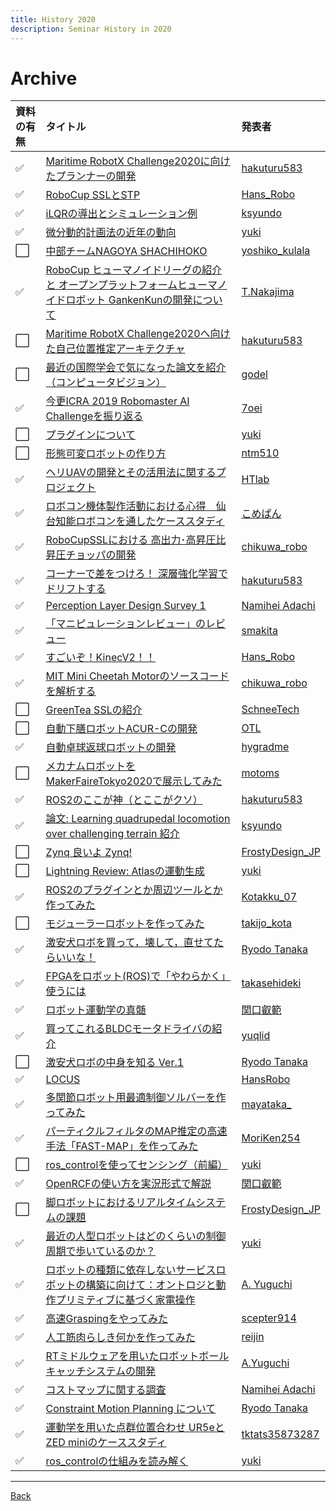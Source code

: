 ```yaml
---
title: History 2020
description: Seminar History in 2020
---
```


<link rel="shortcut icon" type="image/x-icon" href="/favicon.ico?">

# Archive

| 資料の有無 | タイトル | 発表者 |
| :--- | :--- | :--- |
| ✅ | [Maritime RobotX Challenge2020に向けたプランナーの開発](./meta/0/0-1.md)| [hakuturu583](https://connpass.com/user/hakuturu583/) | 
| ✅ | [RoboCup SSLとSTP](./meta/0/0-2.md) | [Hans_Robo](https://connpass.com/user/Hans_Robo/) | 
| ✅ | [iLQRの導出とシミュレーション例](./meta/0/0-3.md) | [ksyundo](https://connpass.com/user/nekokoneko_mode/) | 
| ✅ | [微分動的計画法の近年の動向](./meta/0/0-4.md) | [yuki](https://connpass.com/user/blessingyuki/) | 
| ⬜️ | [中部チームNAGOYA SHACHIHOKO](./meta/0/0-5.md) | [yoshiko_kulala](https://connpass.com/user/yoshiko_kulala/) | 
| ✅ | [RoboCup ヒューマノイドリーグの紹介と オープンプラットフォームヒューマノイドロボット GankenKunの開発について](./meta/1/1-1.md) | [T.Nakajima](https://connpass.com/user/takayan660/) | 
| ⬜️ | [Maritime RobotX Challenge2020へ向けた自己位置推定アーキテクチャ](./meta/1/1-2.md) | [hakuturu583](https://connpass.com/user/hakuturu583/) | 
| ⬜️ | [最近の国際学会で気になった論文を紹介（コンピュータビジョン）](./meta/1/1-3.md) | [godel](https://connpass.com/user/godel/) | 
| ✅ | [今更ICRA 2019 Robomaster AI Challengeを振り返る](./meta/1/1-4.md)  | [7oei](https://connpass.com/user/7oei/) | [詳細ページ|
| ⬜️ | [プラグインについて](./meta/2/2-1.md) | [yuki](https://connpass.com/user/blessingyuki/) | 
| ⬜️ | [形態可変ロボットの作り方](./meta/2/2-2.md) | [ntm510](https://connpass.com/user/ntm510/) | 
| ✅ | [ヘリUAVの開発とその活用法に関するプロジェクト](./meta/2/2-3.md) | [HTlab](https://connpass.com/user/HTlab/) | 
| ✅ | [ロボコン機体製作活動における心得　仙台知能ロボコンを通したケーススタディ](./meta/3/3-1.md) | [こめぱん](https://connpass.com/user/komepann_frozen/) | 
| ✅ | [RoboCupSSLにおける 高出力･高昇圧比 昇圧チョッパの開発](./meta/3/3-2.md) | [chikuwa_robo](https://connpass.com/user/chikuwa_robo/) | 
| ✅ | [コーナーで差をつけろ！ 深層強化学習でドリフトする](./meta/3/3-3.md) | [hakuturu583](https://connpass.com/user/hakuturu583/) | 
| ✅ | [Perception Layer Design Survey 1](./meta/3/3-4.md) | [Namihei Adachi](https://connpass.com/user/7oei/) | 
| ✅ | [「マニピュレーションレビュー」のレビュー](./meta/3/3-5.md) | [smakita](https://connpass.com/user/smakita/) | 
| ✅ | [すごいぞ！KinecV2！！](./meta/4/4-1.md) | [Hans_Robo](https://connpass.com/user/Hans_Robo/) | 
| ✅ | [MIT Mini Cheetah Motorのソースコードを解析する](./meta/4/4-1.md) | [chikuwa_robo](https://connpass.com/user/chikuwa_robo/) | 
| ⬜️ | [GreenTea SSLの紹介](./meta/5/5-1.md) | [SchneeTech](https://connpass.com/user/SchneeTech/) | 
| ⬜️ | [自動下膳ロボットACUR-Cの開発](./meta/5/5-2.md) | [OTL](https://connpass.com/user/OTL/) | 
| ✅ | [自動卓球返球ロボットの開発](./meta/5/5-3.md) | [hygradme](https://connpass.com/user/hygradme/) | 
| ⬜️ | [メカナムロボットをMakerFaireTokyo2020で展示してみた](./meta/5/5-4.md) | [motoms](https://connpass.com/user/motomi/) | 
| ✅ | [ROS2のここが神（とここがクソ）](./meta/6/6-1.md) | [hakuturu583](https://connpass.com/user/hakuturu583/) | 
| ✅ | [論文: Learning quadrupedal locomotion over challenging terrain 紹介](./meta/6/6-2.md) | [ksyundo](https://connpass.com/user/nekokoneko_mode/) | 
| ⬜️ | [Zynq 良いよ Zynq!](./meta/6/6-3.md) | [FrostyDesign_JP](https://connpass.com/user/FrostyDesign_JP/) | 
| ⬜️ | [Lightning Review: Atlasの運動生成](./meta/6/6-4.md) | [yuki](https://connpass.com/user/blessingyuki/) |  
| ✅ | [ROS2のプラグインとか周辺ツールとか作ってみた](./meta/7/7-1.md) | [Kotakku_07](https://connpass.com/user/Kotakku_07/) | 
| ⬜️ | [モジューラーロボットを作ってみた](./meta/7/7-2.md) | [takijo_kota](https://connpass.com/user/takijon/) | 
| ✅ | [激安犬ロボを買って，壊して，直せてたらいいな！](./meta/7/7-3.md) | [Ryodo Tanaka](https://connpass.com/user/RyodoTanaka/) | 
| ✅ | [FPGAをロボット(ROS)で「やわらかく」使うには](./meta/7/7-4.md) | [takasehideki](https://connpass.com/user/takasehideki/) | 
| ✅ | [ロボット運動学の真髄](./meta/8/8-1.md) | [関口叡範](https://connpass.com/user/Sekiguchi-Masanori/) | 
| ✅ | [買ってこれるBLDCモータドライバの紹介](./meta/8/8-2.md) | [yuqlid](https://connpass.com/user/yuqlid/)| 
| ⬜️ | [激安犬ロボの中身を知る Ver.1](./meta/8/8-3.md) | [Ryodo Tanaka](https://connpass.com/user/RyodoTanaka/) | 
| ✅ | [LOCUS](./meta/8/8-4.md) | [HansRobo](https://connpass.com/user/Hans_Robo/) | 
| ✅ | [多関節ロボット用最適制御ソルバーを作ってみた](./meta/9/9-1.md) | [mayataka_](https://connpass.com/user/mayataka_/) | 
| ✅ | [パーティクルフィルタのMAP推定の高速手法「FAST-MAP」を作ってみた](./meta/9/9-2.md) | [MoriKen254](https://connpass.com/user/MoriKen254/) | 
| ⬜️ | [ros_controlを使ってセンシング（前編）](./meta/9/9-3.md) | [yuki](https://connpass.com/user/blessingyuki/) |
| ✅ | [OpenRCFの使い方を実況形式で解説](./meta/9/9-4.md) | [関口叡範](https://connpass.com/user/Sekiguchi-Masanori/)  |
| ⬜️ | [脚ロボットにおけるリアルタイムシステムの課題](./meta/10/10-1.md) | [FrostyDesign_JP](https://connpass.com/user/FrostyDesign_JP/) |
| ✅ | [最近の人型ロボットはどのくらいの制御周期で歩いているのか？](./meta/10/10-2.md) | [yuki](https://connpass.com/user/blessingyuki/) |
| ✅ | [ロボットの種類に依存しないサービスロボットの構築に向けて：オントロジと動作プリミティブに基づく家電操作](./meta/10/10-3.md) | [A. Yuguchi](https://connpass.com/user/ayuguchi/) |
| ✅ | [高速Graspingをやってみた](./meta/10/10-4.md) | [scepter914](https://connpass.com/user/scepter914/) |
| ✅ | [人工筋肉らしき何かを作ってみた](./meta/11/11-1.md) | [reijin](https://connpass.com/user/reijin/) |
| ✅ | [RTミドルウェアを用いたロボットボールキャッチシステムの開発](./meta/11/11-2.md) | [A.Yuguchi](http://connpass.com/user/ayuguchi/) |
| ✅ | [コストマップに関する調査](./meta/11/11-3.md) | [Namihei Adachi](http://connpass.com/user/7oei/)|
| ✅ | [Constraint Motion Planning について](./meta/11/11-4.md) | [Ryodo Tanaka](http://connpass.com/user/RyodoTanaka/) |
| ✅ | [運動学を用いた点群位置合わせ UR5eとZED miniのケーススタディ](./meta/12/12-1.md) | [tktats35873287](https://connpass.com/user/tktats35873287/) |
| ✅ | [ros_controlの仕組みを読み解く](./meta/12/12-2.md) | [yuki](https://connpass.com/user/blessingyuki/) |

- - -
[Back](../index)
